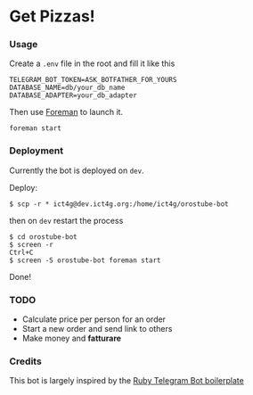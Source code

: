 # Get Pizzas!

### Usage

Create a `.env` file in the root and fill it like this

```
TELEGRAM_BOT_TOKEN=ASK_BOTFATHER_FOR_YOURS
DATABASE_NAME=db/your_db_name
DATABASE_ADAPTER=your_db_adapter
```

Then use [Foreman](https://github.com/ddollar/foreman) to launch it.

```
foreman start
```

### Deployment

Currently the bot is deployed on `dev`.

Deploy:

```
$ scp -r * ict4g@dev.ict4g.org:/home/ict4g/orostube-bot
```

then on `dev` restart the process

```
$ cd orostube-bot
$ screen -r
Ctrl+C
$ screen -S orostube-bot foreman start
```

Done!

### TODO

* Calculate price per person for an order
* Start a new order and send link to others
* Make money and __fatturare__

### Credits

This bot is largely inspired by the [Ruby Telegram Bot boilerplate](https://github.com/MaximAbramchuck/ruby-telegram-bot-boilerplate)
